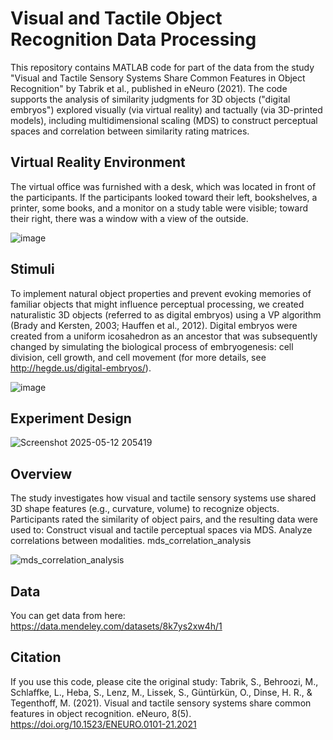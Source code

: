 # Visual and Tactile Object Recognition Data Processing
This repository contains MATLAB code for part of the data from the study "Visual and Tactile Sensory Systems Share Common Features in Object Recognition" by Tabrik et al., published in eNeuro (2021). The code supports the analysis of similarity judgments for 3D objects ("digital embryos") explored visually (via virtual reality) and tactually (via 3D-printed models), including multidimensional scaling (MDS) to construct perceptual spaces and correlation between similarity rating matrices.
## Virtual Reality Environment
The virtual office was furnished with a desk, which was located in front of the participants. If the participants looked toward their left, bookshelves, a printer, some books, and a monitor on a study table were visible; toward their right, there was a window with a view of the outside.

![image](https://github.com/user-attachments/assets/d66e7a82-bd2e-4866-a1bd-de82532ce3cf)



## Stimuli
To implement natural object properties and prevent evoking memories of familiar objects that might influence perceptual processing, we created naturalistic 3D objects (referred to as digital embryos) using a VP algorithm (Brady and Kersten, 2003; Hauffen et al., 2012). Digital embryos were created from a uniform icosahedron as an ancestor that was subsequently changed by simulating the biological process of embryogenesis: cell division, cell growth, and cell movement (for more details, see http://hegde.us/digital-embryos/).

![image](https://github.com/user-attachments/assets/36cf3cf2-68ac-407b-894f-d7563b0b1077)

## Experiment Design

![Screenshot 2025-05-12 205419](https://github.com/user-attachments/assets/76cd4a0a-b0d0-4fd9-8e6b-38d28c588be3)


## Overview
The study investigates how visual and tactile sensory systems use shared 3D shape features (e.g., curvature, volume) to recognize objects. Participants rated the similarity of object pairs, and the resulting data were used to: Construct visual and tactile perceptual spaces via MDS. Analyze correlations between modalities. mds_correlation_analysis

![mds_correlation_analysis](https://github.com/user-attachments/assets/43c59815-e665-46bc-9b1a-538cd0997b7c)

## Data
You can get data from here: https://data.mendeley.com/datasets/8k7ys2xw4h/1

## Citation
If you use this code, please cite the original study: Tabrik, S., Behroozi, M., Schlaffke, L., Heba, S., Lenz, M., Lissek, S., Güntürkün, O., Dinse, H. R., & Tegenthoff, M. (2021). Visual and tactile sensory systems share common features in object recognition. eNeuro, 8(5). https://doi.org/10.1523/ENEURO.0101-21.2021
